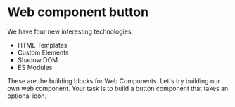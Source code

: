 # Web component button
We have four new interesting technologies:
- HTML Templates
- Custom Elements
- Shadow DOM
- ES Modules

These are the building blocks for Web Components. Let's try building our own web component. Your task is to build a button component that takes an optional icon.
